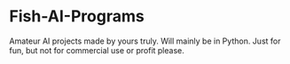 # Fish-AI-Programs
Amateur AI projects made by yours truly.
Will mainly be in Python.
Just for fun, but not for commercial use or profit please.
